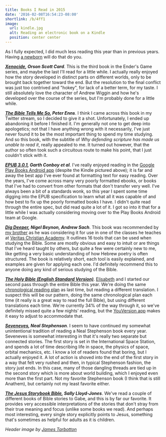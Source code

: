 ```yaml
---
title: Books I Read in 2015
date: '2016-02-08T16:54:23-08:00'
shortlink: /b/4ff1
image:
  url: kindle.jpg
  alt: Reading an electronic book on a Kindle
  position: center center
---
```


As I fully expected, I did much less reading this year than in previous years.  Having
[a newborn](/2015/02/gabriel-update) will do that do you.

**<cite>[Xenocide](http://www.hatrack.com/osc/books/xenocide/xenocide.shtml), Orson Scott Card</cite>**.
This is the third book in the Ender's Game series, and maybe the last I'll read for a little while.
I actually really enjoyed how the story developed in distinct parts on different worlds, only to be
brought back together toward the end.  But the resolution to the final conflict was just too
contrived and "hokey", for lack of a better term, for my taste.  I still absolutely love the
character of Andrew Wiggin and how he's developed over the course of the series, but I'm probably
done for a little while.

**<cite>[The Bible Tells Me So](http://www.patheos.com/blogs/peterenns/books/##The+Bible+Tells+Me+So),
Peter Enns</cite>**.  I think I came across this book in my Twitter stream, so I decided to give it
a shot.  Unfortunately, I ended up abandoning it before I finished it.  I'm generally not one to get
deep into apologetics; not that I have anything wrong with it necessarily, I've just never found it
to be the most important thing to spend my time studying.  And so this book, with the subtitle of
*Why defending scripture has made us unable to read it*, really appealed to me.  It turned out
however, that the author so often took such a circuitous route to make his point, that I just
couldn't stick with it.

**<cite>[EPUB 3.0.1](http://idpf.org/epub/301), Garth Conboy et al</cite>**.  I've really enjoyed
reading in the [Google Play Books Android app](https://play.google.com/store/apps/details?id=com.google.android.apps.books&hl=en)
(despite the Kindle pictured above); it is far and away the best app I've ever found at formatting
text for easy reading.  Over the years, I've come across many very poorly formatted ebooks, or books
that I've had to convert from other formats that don't transfer very well.  I've always been a bit
of a standards wonk, so this year I spent some time digging into the EPUB specification to learn
what all it was capable of and how best to fix up the poorly formatted books I have.  I didn't quite
read through the entire spec, but did read quite a lot of it.  I got so into it that for a little
while I was actually considering moving over to the Play Books Android team at Google.

**<cite>[Dig Deeper](https://www.crossway.org/books/dig-deeper-tpb/), Nigel Beynon, Andrew Sach</cite>**.
This book was recommended by [my brother](http://stevennorris.com/) as he was considering it for use
in one of the classes he teaches at [Veritas Christian Academy](http://www.veritasnc.org/).  It
outlines 16 tools that can be used when studying the Bible.  Some are mostly obvious and easy to
intuit or are things that I've heard taught by others, but quite a few were certainly new to me,
like getting a very basic understanding of how Hebrew poetry is often structured.  The book is
relatively short, each tool is easily explained, and examples are given for applying each one.  I'd
definitely recommend this to anyone doing any kind of serious studying of the Bible.

**<cite>[The Holy Bible (English Standard Version)](http://www.esvbible.org/)</cite>**.
[Elisabeth](https://notsoserendipitous.com/) and I started our second pass through the entire Bible
this year.  We're doing the same [chronological reading plan](https://www.bible.com/reading-plans/5-chronological)
as last time, but reading a different translation.  I suspect this will be our pattern, doing the
same chronological plan each time (it really is a great way to read the full Bible), but using
different translations each time.  We're currently 34% of the way through it, so we've definitely
missed quite a few nights' reading, but the [YouVersion app](https://www.bible.com/app) makes it
easy to adjust to accommodate that.

**<cite>[Seveneves](http://www.nealstephenson.com/seveneves.html), Neal Stephenson</cite>**.  I seem
to have continued my somewhat unintentional tradition of reading a Neal Stephenson book every year.
Seveneves is somewhat interesting in that it's really two separate but connected stories.  The first
story is set in the International Space Station, and spends a lot of time describing life in space,
the physics of space, orbital mechanics, etc.  I know a lot of readers found that boring, but I
actually enjoyed it.  A lot of action is shoved into the end of the first story in a way that felt
very rushed and then, in typical Stephenson fashion, the story just ends.  In this case, many of
those dangling threads are tied up in the second story which is more about world building, which I
enjoyed even more than the first part.  Not my favorite Stephenson book (I think that is still
Anathem), but certainly not my least favorite either.

**<cite>[The Jesus Storybook Bible](http://www.sallylloyd-jones.com/books/jesus-storybook-bible/),
Sally Lloyd-Jones</cite>**.  We've read a couple of different books of Bible stories to Gabe, and
this is by far our favorite.  It provides very accessible interpretations of the stories that don't
stray from their true meaning and focus (unlike some books we read).  And perhaps most interesting,
every single story explicitly points to Jesus, something that's sometimes as helpful for adults as
it is children.

*Header image by [James Tarbotton](http://www.jamestarbotton.com/)*
